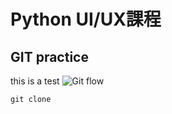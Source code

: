 # Python UI/UX課程
## GIT practice
this is a test 
![Git flow](https://www.maxlist.xyz/wp-content/uploads/2020/05/Git_command-1024x528.png)

```
git clone
```

